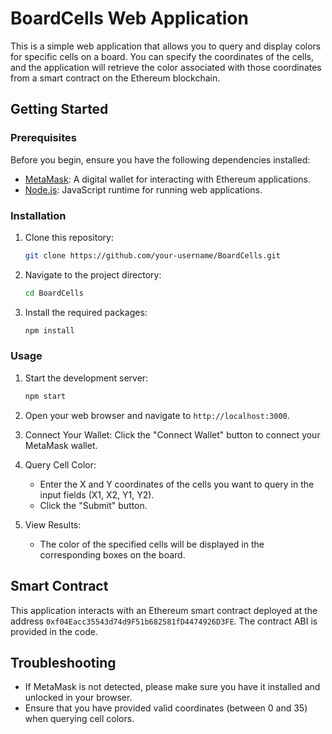 # BoardCells Web Application

This is a simple web application that allows you to query and display colors for specific cells on a board. You can specify the coordinates of the cells, and the application will retrieve the color associated with those coordinates from a smart contract on the Ethereum blockchain.

## Getting Started

### Prerequisites

Before you begin, ensure you have the following dependencies installed:

- [MetaMask](https://metamask.io/): A digital wallet for interacting with Ethereum applications.
- [Node.js](https://nodejs.org/): JavaScript runtime for running web applications.

### Installation

1. Clone this repository:

   ```bash
   git clone https://github.com/your-username/BoardCells.git
   ```

2. Navigate to the project directory:

   ```bash
   cd BoardCells
   ```

3. Install the required packages:

   ```bash
   npm install
   ```

### Usage

1. Start the development server:

   ```bash
   npm start
   ```

2. Open your web browser and navigate to `http://localhost:3000`.

3. Connect Your Wallet: Click the "Connect Wallet" button to connect your MetaMask wallet.

4. Query Cell Color:
   - Enter the X and Y coordinates of the cells you want to query in the input fields (X1, X2, Y1, Y2).
   - Click the "Submit" button.

5. View Results:
   - The color of the specified cells will be displayed in the corresponding boxes on the board.

## Smart Contract

This application interacts with an Ethereum smart contract deployed at the address `0xf04Eacc35543d74d9F51b682581fD4474926D3FE`. The contract ABI is provided in the code.

## Troubleshooting

- If MetaMask is not detected, please make sure you have it installed and unlocked in your browser.
- Ensure that you have provided valid coordinates (between 0 and 35) when querying cell colors.
